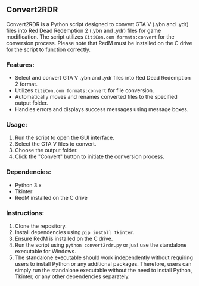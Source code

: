## Convert2RDR

Convert2RDR is a Python script designed to convert GTA V (.ybn and .ydr) files into Red Dead Redemption 2 (.ybn and .ydr) files for game modification. The script utilizes `CitiCon.com formats:convert` for the conversion process. Please note that RedM must be installed on the C drive for the script to function correctly.

### Features:
- Select and convert GTA V .ybn and .ydr files into Red Dead Redemption 2 format.
- Utilizes `CitiCon.com formats:convert` for file conversion.
- Automatically moves and renames converted files to the specified output folder.
- Handles errors and displays success messages using message boxes.

### Usage:
1. Run the script to open the GUI interface.
2. Select the GTA V files to convert.
3. Choose the output folder.
4. Click the "Convert" button to initiate the conversion process.

### Dependencies:
- Python 3.x
- Tkinter
- RedM installed on the C drive

### Instructions:
1. Clone the repository.
2. Install dependencies using `pip install tkinter`.
3. Ensure RedM is installed on the C drive.
4. Run the script using `python convert2rdr.py` or just use the standalone executable for Windows.
5. The standalone executable should work independently without requiring users to install Python or any additional packages.
Therefore, users can simply run the standalone executable without the need to install Python, Tkinter, or any other dependencies separately.
